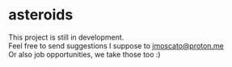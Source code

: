 # asteroids

This project is still in development.
 <br>
Feel free to send suggestions I suppose to jmoscato@proton.me
 <br>
Or also job opportunities, we take those too :)
